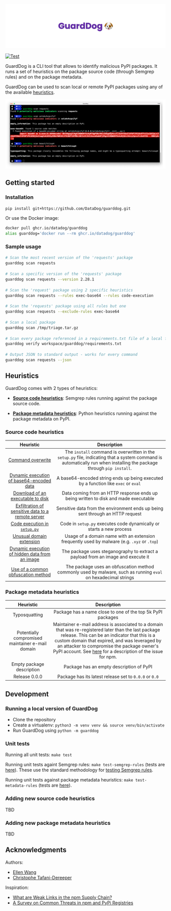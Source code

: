 ![GuardDog Banner](docs/images/banner.png)

[![Test](https://github.com/DataDog/guarddog/actions/workflows/test.yml/badge.svg)](https://github.com/DataDog/guarddog/actions/workflows/test.yml)

GuardDog is a CLI tool that allows to identify malicious PyPI packages. It runs a set of heuristics on the package source code (through Semgrep rules) and on the package metadata.

GuardDog can be used to scan local or remote PyPI packages using any of the available [heuristics](#heuristics).

![GuardDog demo usage](docs/images/demo.png)

## Getting started

### Installation

```sh
pip install git+https://github.com/DataDog/guarddog.git
```

Or use the Docker image:

```sh
docker pull ghcr.io/datadog/guarddog
alias guarddog='docker run --rm ghcr.io/datadog/guarddog'
```

### Sample usage

```sh
# Scan the most recent version of the 'requests' package
guarddog scan requests

# Scan a specific version of the 'requests' package
guarddog scan requests --version 2.28.1

# Scan the 'request' package using 2 specific heuristics
guarddog scan requests --rules exec-base64 --rules code-execution

# Scan the 'requests' package using all rules but one
guarddog scan requests --exclude-rules exec-base64

# Scan a local package
guarddog scan /tmp/triage.tar.gz

# Scan every package referenced in a requirements.txt file of a local folder
guarddog verify workspace/guarddog/requirements.txt

# Output JSON to standard output - works for every command
guarddog scan requests --json
```


## Heuristics

GuardDog comes with 2 types of heuristics:

* [**Source code heuristics**](https://github.com/DataDog/guarddog/tree/main/guarddog/analyzer/sourcecode): Semgrep rules running against the package source code.

* [**Package metadata heuristics**](https://github.com/DataDog/guarddog/tree/main/guarddog/analyzer/metadata): Python heuristics running against the package metadata on PyPI.

### Source code heuristics


| **Heuristic** | **Description** |
|:---:|:---:|
| [Command overwrite](https://github.com/DataDog/guarddog/blob/main/guarddog/analyzer/sourcecode/cmd-overwrite.yml) | The `install` command is overwritten in the `setup.py` file, indicating that a system command is automatically run when installing the package through `pip install`. |
| [Dynamic execution of base64-encoded data](https://github.com/DataDog/guarddog/blob/main/guarddog/analyzer/sourcecode/exec-base64.yml) | A base64-encoded string ends up being executed by a function like `exec` or `eval` |
| [Download of an executable to disk](https://github.com/DataDog/guarddog/blob/main/guarddog/analyzer/sourcecode/download-executable.yml) | Data coming from an HTTP response ends up being written to disk and made executable |
| [Exfiltration of sensitive data to a remote server](https://github.com/DataDog/guarddog/blob/main/guarddog/analyzer/sourcecode/exfiltrate-sensitive-data.yml) | Sensitive data from the environment ends up being sent through an HTTP request |
| [Code execution in `setup.py`](https://github.com/DataDog/guarddog/blob/main/guarddog/analyzer/sourcecode/code-execution.yml) | Code in `setup.py` executes code dynamically or starts a new process |
| [Unusual domain extension](https://github.com/DataDog/guarddog/blob/main/guarddog/analyzer/sourcecode/shady-links.yml) | Usage of a domain name with an extension frequently used by malware (e.g. `.xyz` or `.top`) |
| [Dynamic execution of hidden data from an image](https://github.com/DataDog/guarddog/blob/main/guarddog/analyzer/sourcecode/steganography.yml) | The package uses steganography to extract a payload from an image and execute it |
| [Use of a common obfuscation method](https://github.com/DataDog/guarddog/blob/main/guarddog/analyzer/sourcecode/obfuscation.yml) | The package uses an obfuscation method commonly used by malware, such as running `eval` on hexadecimal strings |

### Package metadata heuristics

| **Heuristic** | **Description** |
|:---:|:---:|
| Typosquatting | Package has a name close to one of the top 5k PyPI packages |
| Potentially compromised maintainer e-mail domain | Maintainer e-mail address is associated to a domain that was re-registered later than the last package release. This can be an indicator that this is a custom domain that expired, and was leveraged by an attacker to compromise the package owner's PyPI account. See [here](https://therecord.media/thousands-of-npm-accounts-use-email-addresses-with-expired-domains) for a description of the issue for npm. |
| Empty package description | Package has an empty description of PyPI |
| Release 0.0.0 | Package has its latest release set to `0.0.0` or `0.0` |

## Development

### Running a local version of GuardDog

* Clone the repository
* Create a virtualenv: `python3 -m venv venv && source venv/bin/activate`
* Run GuardDog using `python -m guarddog`

### Unit tests

Running all unit tests: `make test`

Running unit tests againt Semgrep rules: `make test-semgrep-rules` (tests are [here](https://github.com/DataDog/guarddog/tree/main/tests/analyzer/sourcecode)). These use the standard methodology for [testing Semgrep rules](https://semgrep.dev/docs/writing-rules/testing-rules/).

Running unit tests against package metadata heuristics: `make test-metadata-rules` (tests are [here](https://github.com/DataDog/guarddog/tree/main/tests/analyzer/metadata)).

### Adding new source code heuristics

TBD

### Adding new package metadata heuristics

TBD

## Acknowledgments

Authors: 
* [Ellen Wang](https://www.linkedin.com/in/ellen-wang-4bb5961a0/)
* [Christophe Tafani-Dereeper](https://github.com/christophetd)

Inspiration: 
* [What are Weak Links in the npm Supply Chain?](https://arxiv.org/pdf/2112.10165.pdf)
* [A Survey on Common Threats in npm and PyPi Registries](https://arxiv.org/pdf/2108.09576.pdf)
